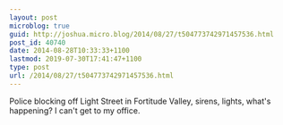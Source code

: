 ```yaml
---
layout: post
microblog: true
guid: http://joshua.micro.blog/2014/08/27/t504773742971457536.html
post_id: 40740
date: 2014-08-28T10:33:33+1100
lastmod: 2019-07-30T17:41:47+1100
type: post
url: /2014/08/27/t504773742971457536.html
---
```

Police blocking off Light Street in Fortitude Valley, sirens, lights, what's happening? I can't get to my office.
